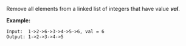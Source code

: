Remove all elements from a linked list of integers that have value **_val_**.

**Example:**

    Input:  1->2->6->3->4->5->6, val = 6
    Output: 1->2->3->4->5
